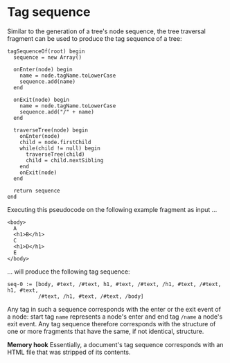 
<!-- ======================================================================= -->
# Tag sequence

Similar to the generation of a tree's node sequence, the tree traversal
fragment can be used to produce the tag sequence of a tree:

```
tagSequenceOf(root) begin
  sequence = new Array()

  onEnter(node) begin
    name = node.tagName.toLowerCase
    sequence.add(name)
  end

  onExit(node) begin
    name = node.tagName.toLowerCase
    sequence.add("/" + name)
  end

  traverseTree(node) begin
    onEnter(node)
    child = node.firstChild
    while(child != null) begin
      traverseTree(child)
      child = child.nextSibling
    end
    onExit(node)
  end

  return sequence
end
```

Executing this pseudocode on the following example fragment as input ...

```
<body>
  A
  <h1>B</h1>
  C
  <h1>D</h1>
  E
</body>
```

... will produce the following tag sequence:

```
seq-0 := [body, #text, /#text, h1, #text, /#text, /h1, #text, /#text, h1, #text,
          /#text, /h1, #text, /#text, /body]
```

Any tag in such a sequence corresponds with the enter or the exit event of a
node: start tag `name` represents a node's enter and end tag `/name` a node's
exit event. Any tag sequence therefore corresponds with the structure of one
or more fragments that have the same, if not identical, structure.

**Memory hook**
Essentially, a document's tag sequence corresponds with an HTML
file that was stripped of its contents.
